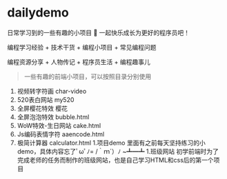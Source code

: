 # dailydemo
日常学习到的一些有趣的小项目
💪 一起快乐成长为更好的程序员吧！

编程学习经验 + 技术干货 + 编程小项目 + 常见编程问题

编程资源分享 + 人物传记 + 程序员生活 + 编程趣事儿

> 一些有趣的前端小项目，可以按照目录分别使用

1. 视频转字符画 char-video
1. 520表白网站 my520
1. 全屏樱花特效 樱花
1. 全屏泡泡特效 bubble.html
1. WoW特效-生日网站 cake.html
1. Js编码表情字符 aaencode.html
1. 极简计算器 calculator.html
1.项目demo 里面有之前每天坚持练习的小demo，具体内容忘了ﾟωﾟﾉ= /｀ｍ´）ﾉ ~┻━┻ 
1.班级网站 初学前端时为了完成老师的任务而制作的班级网站，也是自己学习HTML和css后的第一个项目
